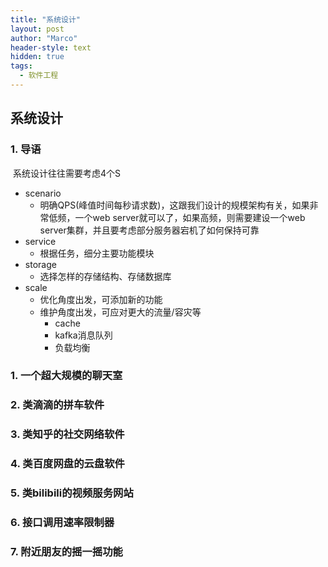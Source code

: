 ```yaml
---
title: "系统设计"
layout: post
author: "Marco"
header-style: text
hidden: true
tags:
  - 软件工程
---
```


## 系统设计

### 1. 导语

​	系统设计往往需要考虑4个S

- scenario
  - 明确QPS(峰值时间每秒请求数)，这跟我们设计的规模架构有关，如果非常低频，一个web server就可以了，如果高频，则需要建设一个web server集群，并且要考虑部分服务器宕机了如何保持可靠
- service
  - 根据任务，细分主要功能模块
- storage
  - 选择怎样的存储结构、存储数据库
- scale
  - 优化角度出发，可添加新的功能
  - 维护角度出发，可应对更大的流量/容灾等
    - cache
    - kafka消息队列
    - 负载均衡

### 1. 一个超大规模的聊天室

### 2. 类滴滴的拼车软件

### 3. 类知乎的社交网络软件

### 4. 类百度网盘的云盘软件

### 5. 类bilibili的视频服务网站

### 6. 接口调用速率限制器

### 7. 附近朋友的摇一摇功能



